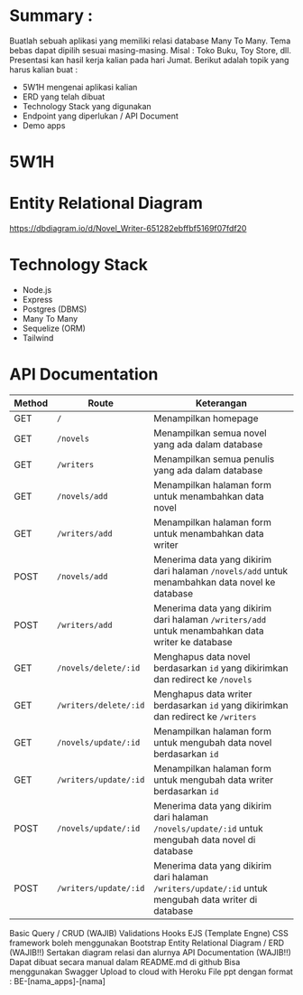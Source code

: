 # Summary :
Buatlah sebuah aplikasi yang memiliki relasi database Many To Many. Tema bebas dapat dipilih sesuai masing-masing. Misal : Toko Buku, Toy Store, dll.
Presentasi kan hasil kerja kalian pada hari Jumat. Berikut adalah topik yang harus kalian buat :
* 5W1H mengenai aplikasi kalian
* ERD yang telah dibuat
* Technology Stack yang digunakan
* Endpoint yang diperlukan / API Document
* Demo apps

# 5W1H

# Entity Relational Diagram

https://dbdiagram.io/d/Novel_Writer-651282ebffbf5169f07fdf20

# Technology Stack
* Node.js
* Express
* Postgres (DBMS)
* Many To Many 
* Sequelize (ORM)
* Tailwind

# API Documentation

| Method | Route | Keterangan|
| --- | --- | ---|
|GET| `/` | Menampilkan homepage |
|GET| `/novels` | Menampilkan semua novel yang ada dalam database |
|GET| `/writers` | Menampilkan semua penulis yang ada dalam database |
|GET| `/novels/add` | Menampilkan halaman form untuk menambahkan data novel |
|GET| `/writers/add` | Menampilkan halaman form untuk menambahkan data writer |
|POST| `/novels/add` | Menerima data yang dikirim dari halaman `/novels/add` untuk menambahkan data novel ke database |
|POST| `/writers/add` | Menerima data yang dikirim dari halaman `/writers/add` untuk menambahkan data writer ke database |
|GET| `/novels/delete/:id` | Menghapus data novel berdasarkan `id` yang dikirimkan dan redirect ke `/novels` |
|GET| `/writers/delete/:id` | Menghapus data writer berdasarkan `id` yang dikirimkan dan redirect ke `/writers` |
|GET| `/novels/update/:id` | Menampilkan halaman form untuk mengubah data novel berdasarkan `id` |
|GET| `/writers/update/:id` | Menampilkan halaman form untuk mengubah data writer berdasarkan `id` |
|POST| `/novels/update/:id` | Menerima data yang dikirim dari halaman `/novels/update/:id` untuk mengubah data novel di database |
|POST| `/writers/update/:id` | Menerima data yang dikirim dari halaman `/writers/update/:id` untuk mengubah data writer di database |

Basic Query / CRUD (WAJIB)
Validations
Hooks
EJS (Template Engne)
CSS framework boleh menggunakan Bootstrap
Entity Relational Diagram / ERD (WAJIB!!)
Sertakan diagram relasi dan alurnya
API Documentation (WAJIB!!)
Dapat dibuat secara manual dalam README.md di github
Bisa menggunakan Swagger
Upload to cloud with Heroku
File ppt dengan format : BE-[nama_apps]-[nama]

